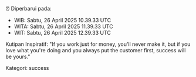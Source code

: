 ⏰ Diperbarui pada:
- WIB: Sabtu, 26 April 2025 10.39.33 UTC
- WITA: Sabtu, 26 April 2025 11.39.33 UTC
- WIT: Sabtu, 26 April 2025 12.39.33 UTC

Kutipan Inspiratif:
"If you work just for money, you'll never make it, but if you love what you're doing and you always put the customer first, success will be yours."


Kategori: success

